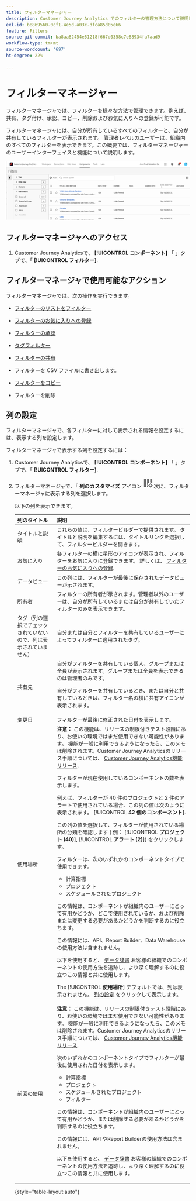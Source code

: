```yaml
---
title: フィルターマネージャー
description: Customer Journey Analytics でのフィルターの管理方法について説明します
exl-id: b8869560-0cf1-4e5d-a03c-dfca85d05e66
feature: Filters
source-git-commit: ba8aa82454e51218f667d0358c7e88934fa7aad9
workflow-type: tm+mt
source-wordcount: '697'
ht-degree: 22%

---
```


# フィルターマネージャー

フィルターマネージャでは、フィルターを様々な方法で管理できます。例えば、共有、タグ付け、承認、コピー、削除およびお気に入りへの登録が可能です。

フィルターマネージャには、自分が所有しているすべてのフィルターと、自分が共有しているフィルターが表示されます。 管理者レベルのユーザーは、組織内のすべてのフィルターを表示できます。この概要では、フィルターマネージャーのユーザーインターフェイスと機能について説明します。

![](assets/filter-manager-ui.png)

## フィルターマネージャへのアクセス

1. Customer Journey Analyticsで、 **[!UICONTROL コンポーネント]** 「 」タブで、「 **[!UICONTROL フィルター]**.

## フィルターマネージャで使用可能なアクション

フィルターマネージャでは、次の操作を実行できます。

* [フィルターのリストをフィルター](/help/components/filters/filters-filter.md)

* [フィルターのお気に入りへの登録](/help/components/filters/filters-favorite.md)

* [フィルターの承認](/help/components/filters/filters-approve.md)

* [タグフィルター](/help/components/filters/filters-tag.md)

* [フィルターの共有](/help/components/filters/filters-share.md)

* フィルターを CSV ファイルに書き出します。

* [フィルターをコピー](/help/components/filters/filters-copy.md)

* フィルターを削除

## 列の設定

フィルターマネージャで、各フィルターに対して表示される情報を設定するには、表示する列を設定します。

フィルターマネージャで表示する列を設定するには：

1. Customer Journey Analyticsで、 **[!UICONTROL コンポーネント]** 「 」タブで、「 **[!UICONTROL フィルター]**.

1. フィルターマネージャで、「 **列のカスタマイズ** アイコン ![列をカスタマイズアイコン](assets/customize-columns-icon.png)次に、フィルターマネージャに表示する列を選択します。

   以下の列を表示できます。

   | 列のタイトル | 説明 |
   |---|---|
   | タイトルと説明 | これらの値は、フィルタービルダーで提供されます。 タイトルと説明を編集するには、タイトルリンクを選択して、フィルタービルダーを開きます。 |
   | お気に入り | 各フィルターの横に星形のアイコンが表示され、フィルターをお気に入りに登録できます。 詳しくは、 [フィルターのお気に入りへの登録](/help/components/filters/filters-favorite.md). |
   | データビュー | この列には、フィルターが最後に保存されたデータビューが示されます。 |
   | 所有者 | フィルターの所有者が示されます。管理者以外のユーザーは、自分が所有しているまたは自分が共有していたフィルターのみを表示できます。 |
   | タグ（列の選択でチェックされていないので、列は表示されていません） | 自分または自分とフィルターを共有しているユーザーによってフィルターに適用されたタグ。 |
   | 共有先 | 自分がフィルターを共有している個人、グループまたは全員が表示されます。グループまたは全員を表示できるのは管理者のみです。 <p>自分がフィルターを共有しているとき、または自分と共有しているときは、フィルター名の横に共有アイコンが表示されます。</p> |
   | 変更日 | フィルターが最後に修正された日付を表示します。 |
   | 使用場所 | **注意：** この機能は、リリースの制限付きテスト段階にあり、お使いの環境ではまだ使用できない可能性があります。 機能が一般に利用できるようになったら、このメモは削除されます。Customer Journey Analyticsのリリース手順については、 [Customer Journey Analytics機能リリース](/help/release-notes/releases.md).<p>フィルターが現在使用しているコンポーネントの数を表示します。 <p>例えば、フィルターが 40 件のプロジェクトと 2 件のアラートで使用されている場合、この列の値は次のように表示されます。 [!UICONTROL **42 個のコンポーネント**].</p> <p>この列の値を選択して、フィルターが使用されている場所の分類を確認します ( 例： [!UICONTROL **プロジェクト (40)**], [!UICONTROL **アラート (2)**]) をクリックします。</p><p>フィルターは、次のいずれかのコンポーネントタイプで使用できます。</p> <ul><li>計算指標</li><li>プロジェクト</li><li>スケジュールされたプロジェクト</li></ul><p>この情報は、コンポーネントが組織内のユーザーにとって有用かどうか、どこで使用されているか、および削除または変更する必要があるかどうかを判断するのに役立ちます。</p><p>この情報には、API、Report Builder、Data Warehouseの使用方法は含まれません。</p><p>以下を使用すると、 [データ辞書](/help/components/data-dictionary/data-dictionary-overview.md) お客様の組織でのコンポーネントの使用方法を追跡し、より深く理解するのに役立つこの情報と共に使用します。</p><p>The [!UICONTROL **使用場所**] デフォルトでは、列は表示されません。 [列の設定](#configure-columns) をクリックして表示します。</p> |
   | 前回の使用 | **注意：** この機能は、リリースの制限付きテスト段階にあり、お使いの環境ではまだ使用できない可能性があります。 機能が一般に利用できるようになったら、このメモは削除されます。Customer Journey Analyticsのリリース手順については、 [Customer Journey Analytics機能リリース](/help/release-notes/releases.md).<p>次のいずれかのコンポーネントタイプでフィルターが最後に使用された日付を表示します。</p> <ul><li>計算指標</li><li>プロジェクト</li><li>スケジュールされたプロジェクト</li><li>フィルター</li></ul> <p>この情報は、コンポーネントが組織内のユーザーにとって有用かどうか、または削除する必要があるかどうかを判断するのに役立ちます。</p><p>この情報には、API やReport Builderの使用方法は含まれません。</p><p>以下を使用すると、 [データ辞書](/help/components/data-dictionary/data-dictionary-overview.md) お客様の組織でのコンポーネントの使用方法を追跡し、より深く理解するのに役立つこの情報と共に使用します。 |

   {style="table-layout:auto"}
